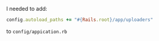


I needed to add:

```ruby
config.autoload_paths += "#{Rails.root}/app/uploaders"
```

to `config/appication.rb`
